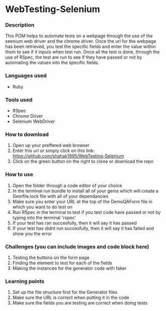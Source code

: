 # WebTesting-Selenium
### Description
This POM helps to automate tests on a webpage through the use of the seenium web driver and the chrome driver. Once the url for the webpage has been retrieved, you test the specific fields and enter the value within them to see if it inputs when test run. Once all the test is done, through the use of RSpec, the test are run to see if they have passed or not by automating the values into the specific fields. 

### Languages used
* Ruby

### Tools used
* RSpec
* Chrome Driver
* Selenium WebDriver

### How to download
1. Open up your preffered web browser
2. Enter this url or simply click on this link: https://github.com/shahak1995/WebTesting-Selenium
3. Click on the green button on the right to clone or download the repo

### How to use
1. Open the folder through a code editor of your choice
2. In the terminal run bundle to install all of your gems which will create a Gemfile.lock file with all of your dependancies 
3. Make sure you enter your URL at the top of the DemoQAForm file in which you want to do test on
3. Run RSpec in the terminal to test if you test code have passed or not by typing into the terminal 'rspec'
4. If your test has ran succesfully, then it will say it has passed
5. If your test has didnt run succesfully, then it will say it has failed and show you the error

### Challenges (you can include images and code block here)
1. Testing the buttons on the form page
2. Finding the element to test for each of the fields
3. Making the instances for the generator code with faker

### Learning points
1. Set up the file structure first for the Generator files
2. Make sure the URL is correct when putting it in the code
3. Make sure the fields you are testing are correct when doing tests